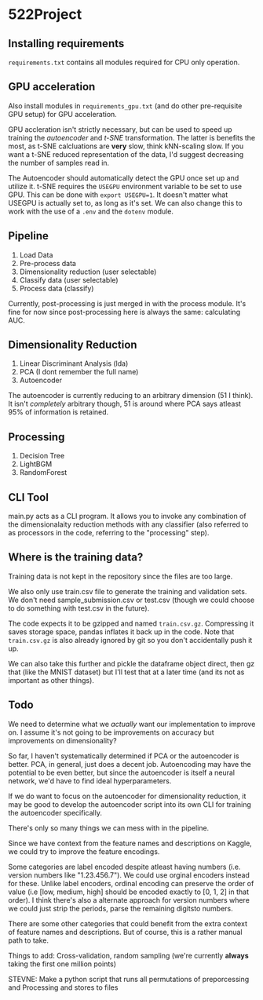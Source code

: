 # 522Project
## Installing requirements
``requirements.txt`` contains all modules required for CPU only operation.

## GPU acceleration
Also install modules in ``requirements_gpu.txt`` (and do other pre-requisite GPU setup) for GPU acceleration.

GPU accleration isn't strictly necessary, but can be used to speed up training the *autoencoder* and *t-SNE* transformation.
The latter is benefits the most, as t-SNE calcluations are **very** slow, think kNN-scaling slow. If you want a t-SNE reduced representation of the data, I'd suggest decreasing the number of samples read in.

The Autoencoder should automatically detect the GPU once set up and utilize it.
t-SNE requires the ``USEGPU`` environment variable to be set to use GPU. 
This can be done with ``export USEGPU=1``. It doesn't matter what USEGPU is actually set to, as long as it's set.
We can also change this to work with the use of a `.env` and the `dotenv` module.

## Pipeline
1. Load Data
2. Pre-process data
3. Dimensionality reduction (user selectable)
4. Classify data (user selectable)
5. Process data (classify)

Currently, post-processing is just merged in with the process module. It's fine for now since post-processing here is always the same: calculating AUC. 

## Dimensionality Reduction
1. Linear Discriminant Analysis (lda)
2. PCA (I dont remember the full name)
3. Autoencoder 

The autoencoder is currently reducing to an arbitrary dimension (51 I think). It isn't *completely* arbitrary though, 51 is around where PCA says atleast 95% of information is retained. 

## Processing
1. Decision Tree
2. LightBGM
3. RandomForest

## CLI Tool
main.py acts as a CLI program. It allows you to invoke any combination of the dimensionalaity reduction methods with any classifier (also referred to as processors in the code, referring to the "processing" step). 

## Where is the training data?
Training data is not kept in the repository since the files are too large. 

We also only use train.csv file to generate the training and validation sets.
We don't need sample_submission.csv or test.csv (though we could choose to do something with test.csv in the future).

The code expects it to be gzipped and named ``train.csv.gz``.
Compressing it saves storage space, pandas inflates it back up in the code.
Note that ``train.csv.gz`` is also already ignored by git so you don't accidentally push it up.

We can also take this further and pickle the dataframe object direct, then gz that (like the MNIST dataset) but I'll test that at a later time (and its not as important as other things).

## Todo
We need to determine what we *actually* want our implementation to improve on. I assume  it's not going to be improvements on accuracy but improvements on dimensionality?

So far, I haven't systematically determined if PCA or the autoencoder is better. PCA, in general, just does a decent job. Autoencoding may have the potential to be even better, but since the autoencoder is itself a neural network, we'd have to find ideal hyperparameters.

If we do want to focus on the autoencoder for dimensionality reduction, it may be good to develop the autoencoder script into its own CLI for training the autoencoder specifically. 

There's only so many things we can mess with in the pipeline. 

Since we have context from the feature names and descriptions on Kaggle, we could try to improve the feature encodings.

Some categories are label encoded despite atleast having numbers (i.e. version numbers like "1.23.456.7"). We could use orginal encoders instead for these. Unlike label encoders, ordinal encoding can preserve the order of value (i.e [low, medium, high] should be encoded exactly to [0, 1, 2] in that order). I think there's also a alternate approach for version numbers where we could just strip the periods, parse the remaining digitsto numbers. 

There are some other categories that could benefit from the extra context of feature names and descriptions. But of course, this is a rather manual path to take. 

Things to add: Cross-validation, random sampling (we're currently **always** taking the first one million points)

STEVNE: Make a python script that runs all permutations of preporcessing and Processing and stores to files  
